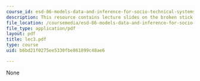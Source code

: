 ```yaml
---
course_id: esd-86-models-data-and-inference-for-socio-technical-systems-spring-2007
description: This resource contains lecture slides on the broken stick experiment.
file_location: /coursemedia/esd-86-models-data-and-inference-for-socio-technical-systems-spring-2007/b6bd21f0275ee5330fbe861899c48ae6_lec3.pdf
file_type: application/pdf
layout: pdf
title: lec3.pdf
type: course
uid: b6bd21f0275ee5330fbe861899c48ae6

---
```

None